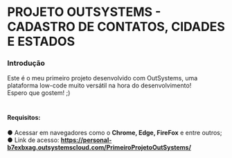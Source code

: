 # PROJETO OUTSYSTEMS - CADASTRO DE CONTATOS, CIDADES E ESTADOS

<h3>Introdução</h3>
Este é o meu primeiro projeto desenvolvido com OutSystems, uma plataforma low-code muito versátil na hora do desenvolvimento! <br>
Espero que gostem! ;)

# <h4>Requisitos: <br>
● Acessar em navegadores como o <strong>Chrome, Edge, FireFox</strong> e entre outros; <br>
● Link de acesso: <a href="https://personal-b7exbxag.outsystemscloud.com/PrimeiroProjetoOutSystems/"><strong>https://personal-b7exbxag.outsystemscloud.com/PrimeiroProjetoOutSystems/</strong></a>
</h4>
